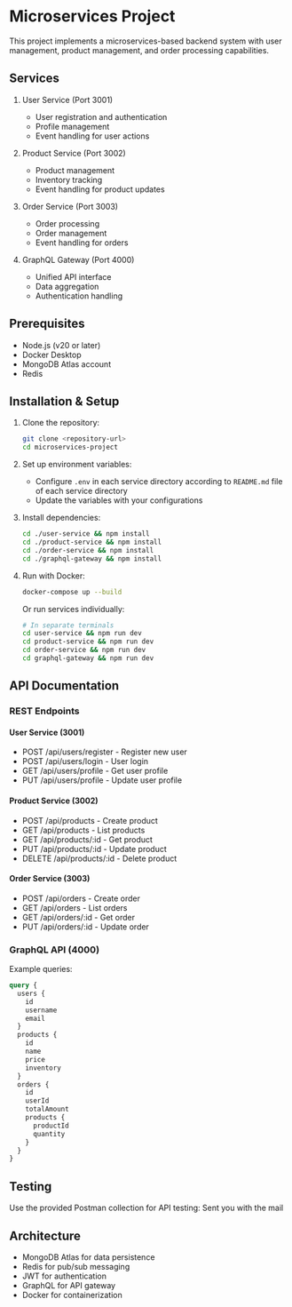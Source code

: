 # Microservices Project

This project implements a microservices-based backend system with user management, product management, and order processing capabilities.

## Services

1. User Service (Port 3001)
   - User registration and authentication
   - Profile management
   - Event handling for user actions

2. Product Service (Port 3002)
   - Product management
   - Inventory tracking
   - Event handling for product updates

3. Order Service (Port 3003)
   - Order processing
   - Order management
   - Event handling for orders

4. GraphQL Gateway (Port 4000)
   - Unified API interface
   - Data aggregation
   - Authentication handling

## Prerequisites

- Node.js (v20 or later)
- Docker Desktop
- MongoDB Atlas account
- Redis

## Installation & Setup

1. Clone the repository:
   ```bash
   git clone <repository-url>
   cd microservices-project
   ```

2. Set up environment variables:
   - Configure `.env` in each service directory according to `README.md` file of each service directory
   - Update the variables with your configurations

3. Install dependencies:
   ```bash
   cd ./user-service && npm install
   cd ./product-service && npm install
   cd ./order-service && npm install
   cd ./graphql-gateway && npm install
   ```

4. Run with Docker:
   ```bash
   docker-compose up --build
   ```

   Or run services individually:
   ```bash
   # In separate terminals
   cd user-service && npm run dev
   cd product-service && npm run dev
   cd order-service && npm run dev
   cd graphql-gateway && npm run dev
   ```

## API Documentation

### REST Endpoints

#### User Service (3001)
- POST /api/users/register - Register new user
- POST /api/users/login - User login
- GET /api/users/profile - Get user profile
- PUT /api/users/profile - Update user profile

#### Product Service (3002)
- POST /api/products - Create product
- GET /api/products - List products
- GET /api/products/:id - Get product
- PUT /api/products/:id - Update product
- DELETE /api/products/:id - Delete product

#### Order Service (3003)
- POST /api/orders - Create order
- GET /api/orders - List orders
- GET /api/orders/:id - Get order
- PUT /api/orders/:id - Update order

### GraphQL API (4000)

Example queries:
```graphql
query {
  users {
    id
    username
    email
  }
  products {
    id
    name
    price
    inventory
  }
  orders {
    id
    userId
    totalAmount
    products {
      productId
      quantity
    }
  }
}
```

## Testing

Use the provided Postman collection for API testing:
 Sent you with the mail

## Architecture

- MongoDB Atlas for data persistence
- Redis for pub/sub messaging
- JWT for authentication
- GraphQL for API gateway
- Docker for containerization
